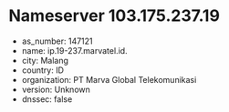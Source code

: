 # Nameserver 103.175.237.19

* as_number: 147121
* name: ip.19-237.marvatel.id.
* city: Malang
* country: ID
* organization: PT Marva Global Telekomunikasi
* version: Unknown
* dnssec: false
